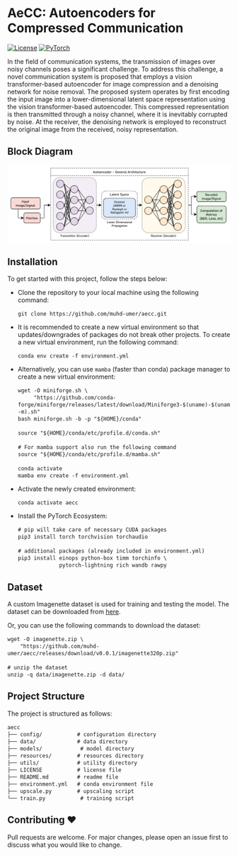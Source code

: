 # AeCC: Autoencoders for Compressed Communication

[![License](https://img.shields.io/badge/License-MIT-blue.svg)](https://opensource.org/licenses/MIT)
[![PyTorch](https://img.shields.io/badge/PyTorch-2.1.1-orange.svg)](https://pytorch.org/)

In the field of communication systems, the transmission of images over noisy channels poses a significant challenge. To address this challenge, a novel communication system is proposed that employs a vision transformer-based autoencoder for image compression and a denoising network for noise removal. The proposed system operates by first encoding the input image into a lower-dimensional latent space representation using the vision transformer-based autoencoder. This compressed representation is then transmitted through a noisy channel, where it is inevitably corrupted by noise. At the receiver, the denoising network is employed to reconstruct the original image from the received, noisy representation.

## Block Diagram
<img align="center" src="resources/flow.png"/>

## Installation
To get started with this project, follow the steps below:

- Clone the repository to your local machine using the following command:

    ```fish
    git clone https://github.com/muhd-umer/aecc.git
    ```

- It is recommended to create a new virtual environment so that updates/downgrades of packages do not break other projects. To create a new virtual environment, run the following command:

    ```fish
    conda env create -f environment.yml
    ```

- Alternatively, you can use `mamba` (faster than conda) package manager to create a new virtual environment:

    ```fish
    wget -O miniforge.sh \
         "https://github.com/conda-forge/miniforge/releases/latest/download/Miniforge3-$(uname)-$(uname -m).sh"
    bash miniforge.sh -b -p "${HOME}/conda"

    source "${HOME}/conda/etc/profile.d/conda.sh"

    # For mamba support also run the following command
    source "${HOME}/conda/etc/profile.d/mamba.sh"

    conda activate
    mamba env create -f environment.yml
    ```

- Activate the newly created environment:

    ```fish
    conda activate aecc
    ```

- Install the PyTorch Ecosystem:

    ```fish
    # pip will take care of necessary CUDA packages
    pip3 install torch torchvision torchaudio

    # additional packages (already included in environment.yml)
    pip3 install einops python-box timm torchinfo \
                 pytorch-lightning rich wandb rawpy
    ```

## Dataset
A custom Imagenette dataset is used for training and testing the model. The dataset can be downloaded from [here](https://github.com/muhd-umer/aecc/releases/tag/v0.0.1).

Or, you can use the following commands to download the dataset:

```fish
wget -O imagenette.zip \
    "https://github.com/muhd-umer/aecc/releases/download/v0.0.1/imagenette320p.zip"

# unzip the dataset
unzip -q data/imagenette.zip -d data/
```

## Project Structure
The project is structured as follows:

```shell
aecc
├── config/           # configuration directory
├── data/             # data directory
├── models/            # model directory
├── resources/        # resources directory
├── utils/            # utility directory
├── LICENSE           # license file
├── README.md         # readme file
├── environment.yml   # conda environment file
├── upscale.py        # upscaling script
└── train.py           # training script
```

## Contributing ❤️
Pull requests are welcome. For major changes, please open an issue first to discuss what you would like to change.
